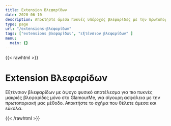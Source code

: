 ```yaml
---
title: Extension Βλεφαρίδων
date: 2020-06-10
description: Αποκτήστε άμεσα πυκνές υπέροχες βλεφαρίδες με την πρωτοποριακή ασφαλή μας μέθοδο.
type: page
url: "/extensions-βλεφαρίδων"
tags: ["extensions βλεφαρίδων", "εξτένσιον βλεφαρίδων" ]
menu:
  main: {}
---
```


{{< rawhtml >}}
<div class="container">
    <div class="section-title">
         <h1>Extension Βλεφαρίδων</h1>
         <p>Εξτένσιον βλεφαρίδων με άψογο φυσικό αποτέλεσμα για πιο πυκνές μακριές βλεφαρίδες μόνο στο GlamourMe, για σίγουρη ασφάλεια με την πρωτοποριακή μας μέθοδο. Αποκτήστε το σχήμα που θέλετε άμεσα και εύκολα.</p>
        </div>
</div>
	  
{{< /rawhtml >}}
